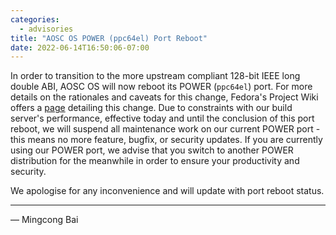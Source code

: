 ```yaml
---
categories:
  - advisories
title: "AOSC OS POWER (ppc64el) Port Reboot"
date: 2022-06-14T16:50:06-07:00
---
```


In order to transition to the more upstream compliant 128-bit IEEE long double
ABI, AOSC OS will now reboot its POWER (`ppc64el`) port. For more details on
the rationales and caveats for this change, Fedora's Project Wiki offers a
[page](https://fedoraproject.org/wiki/Changes/PPC64LE_Float128_Transition)
detailing this change. Due to constraints with our build server's performance,
effective today and until the conclusion of this port reboot, we will suspend
all maintenance work on our current POWER port - this means no more feature,
bugfix, or security updates. If you are currently using our POWER port, we
advise that you switch to another POWER distribution for the meanwhile in order
to ensure your productivity and security.

We apologise for any inconvenience and will update with port reboot status.

---

— Mingcong Bai
